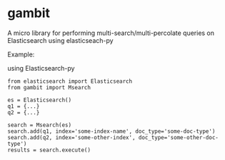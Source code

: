 # gambit
A micro library for performing multi-search/multi-percolate queries on Elasticsearch using elasticseach-py

Example:

using Elasticsearch-py
```
from elasticsearch import Elasticsearch
from gambit import Msearch

es = Elasticsearch()
q1 = {...}
q2 = {...}

search = Msearch(es)
search.add(q1, index='some-index-name', doc_type='some-doc-type')
search.add(q2, index='some-other-index', doc_type='some-other-doc-type')
results = search.execute()
```  
